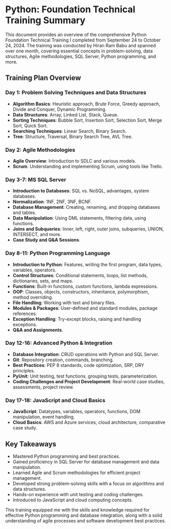 # Python: Foundation Technical Training Summary

This document provides an overview of the comprehensive Python Foundation Technical Training I completed from September 24 to October 24, 2024. The training was conducted by Hiran Ram Babu and spanned over one month, covering essential concepts in problem-solving, data structures, Agile methodologies, SQL Server, Python programming, and more.

## Training Plan Overview

### Day 1: Problem Solving Techniques and Data Structures
- **Algorithm Basics**: Heuristic approach, Brute Force, Greedy approach, Divide and Conquer, Dynamic Programming.
- **Data Structures**: Array, Linked List, Stack, Queue.
- **Sorting Techniques**: Bubble Sort, Insertion Sort, Selection Sort, Merge Sort, Quick Sort.
- **Searching Techniques**: Linear Search, Binary Search.
- **Tree**: Structure, Traversal, Binary Search Tree, AVL Tree.

### Day 2: Agile Methodologies
- **Agile Overview**: Introduction to SDLC and various models.
- **Scrum**: Understanding and implementing Scrum, using tools like Trello.

### Day 3-7: MS SQL Server
- **Introduction to Databases**: SQL vs. NoSQL, advantages, system databases.
- **Normalization**: 1NF, 2NF, 3NF, BCNF.
- **Database Management**: Creating, renaming, and dropping databases and tables.
- **Data Manipulation**: Using DML statements, filtering data, using functions.
- **Joins and Subqueries**: Inner, left, right, outer joins, subqueries, UNION, INTERSECT, and more.
- **Case Study and Q&A Sessions**.

### Day 8-11: Python Programming Language
- **Introduction to Python**: Features, writing the first program, data types, variables, operators.
- **Control Structures**: Conditional statements, loops, list methods, dictionaries, sets, and maps.
- **Functions**: Built-in functions, custom functions, lambda expressions.
- **OOP**: Classes, objects, constructors, inheritance, polymorphism, method overriding.
- **File Handling**: Working with text and binary files.
- **Modules & Packages**: User-defined and standard modules, package references.
- **Exception Handling**: Try-except blocks, raising and handling exceptions.
- **Q&A and Assignments**.

### Day 12-16: Advanced Python & Integration
- **Database Integration**: CRUD operations with Python and SQL Server.
- **Git**: Repository creation, commands, branching.
- **Best Practices**: PEP 8 standards, code optimization, SRP, DRY principles.
- **PyUnit**: Unit testing, test functions, grouping tests, parameterization.
- **Coding Challenges and Project Development**: Real-world case studies, assessments, project review.

### Day 17-18: JavaScript and Cloud Basics
- **JavaScript**: Datatypes, variables, operators, functions, DOM manipulation, event handling.
- **Cloud Basics**: AWS and Azure services, cloud architecture, comparative case study.

## Key Takeaways
- Mastered Python programming and best practices.
- Gained proficiency in SQL Server for database management and data manipulation.
- Learned Agile and Scrum methodologies for efficient project management.
- Developed strong problem-solving skills with a focus on algorithms and data structures.
- Hands-on experience with unit testing and coding challenges.
- Introduced to JavaScript and cloud computing concepts.

This training equipped me with the skills and knowledge required for effective Python programming and database integration, along with a solid understanding of agile processes and software development best practices.
